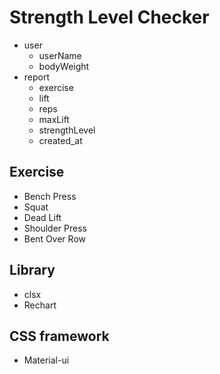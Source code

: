 # Strength Level Checker

- user
  - userName
  - bodyWeight
- report
  - exercise
  - lift
  - reps
  - maxLift
  - strengthLevel
  - created_at

## Exercise
- Bench Press
- Squat
- Dead Lift
- Shoulder Press
- Bent Over Row

## Library
- clsx
- Rechart

## CSS framework
- Material-ui
